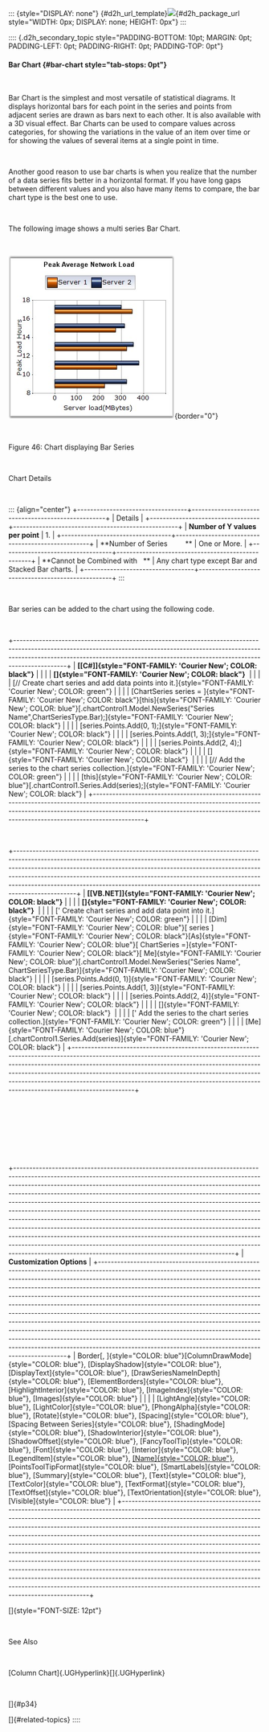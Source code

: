 ::: {style="DISPLAY: none"}
[](ms-xhelp:///?Id=d2h_url_template){#d2h_url_template}![](!package_url!){#d2h_package_url style="WIDTH: 0px; DISPLAY: none; HEIGHT: 0px"}
:::

:::: {.d2h_secondary_topic style="PADDING-BOTTOM: 10pt; MARGIN: 0pt; PADDING-LEFT: 0pt; PADDING-RIGHT: 0pt; PADDING-TOP: 0pt"}
#### Bar Chart {#bar-chart style="tab-stops: 0pt"}

 

Bar Chart is the simplest and most versatile of statistical diagrams. It displays horizontal bars for each point in the series and points from adjacent series are drawn as bars next to each other. It is also available with a 3D visual effect. Bar Charts can be used to compare values across categories, for showing the variations in the value of an item over time or for showing the values of several items at a single point in time.

 

Another good reason to use bar charts is when you realize that the number of a data series fits better in a horizontal format. If you have long gaps between different values and you also have many items to compare, the bar chart type is the best one to use. 

 

The following image shows a multi series Bar Chart.

 

![](ImagesExt/image84_48.jpg){border="0"}

 

Figure 46: Chart displaying Bar Series

 

Chart Details

 

::: {align="center"}
+----------------------------------+---------------------------------------------------+
| Details                                                                              |
+----------------------------------+---------------------------------------------------+
| **Number of Y values per point** | 1\.                                               |
+----------------------------------+---------------------------------------------------+
| **Number of Series         **    | One or More.                                      |
+----------------------------------+---------------------------------------------------+
| **Cannot be Combined with   **   | Any chart type except Bar and Stacked Bar charts. |
+----------------------------------+---------------------------------------------------+
:::

 

Bar series can be added to the chart using the following code.

 

+----------------------------------------------------------------------------------------------------------------------------------------------------------------------------------------------------------------------------------------------------------+
| **[\[C#\]]{style="FONT-FAMILY: 'Courier New'; COLOR: black"}**                                                                                                                                                                                           |
|                                                                                                                                                                                                                                                          |
| **[]{style="FONT-FAMILY: 'Courier New'; COLOR: black"}**                                                                                                                                                                                                 |
|                                                                                                                                                                                                                                                          |
| [// Create chart series and add data points into it.]{style="FONT-FAMILY: 'Courier New'; COLOR: green"}                                                                                                                                                  |
|                                                                                                                                                                                                                                                          |
| [ChartSeries series = ]{style="FONT-FAMILY: 'Courier New'; COLOR: black"}[this]{style="FONT-FAMILY: 'Courier New'; COLOR: blue"}[.chartControl1.Model.NewSeries(\"Series Name\",ChartSeriesType.Bar);]{style="FONT-FAMILY: 'Courier New'; COLOR: black"} |
|                                                                                                                                                                                                                                                          |
| [series.Points.Add(0, 1);]{style="FONT-FAMILY: 'Courier New'; COLOR: black"}                                                                                                                                                                             |
|                                                                                                                                                                                                                                                          |
| [series.Points.Add(1, 3);]{style="FONT-FAMILY: 'Courier New'; COLOR: black"}                                                                                                                                                                             |
|                                                                                                                                                                                                                                                          |
| [series.Points.Add(2, 4);]{style="FONT-FAMILY: 'Courier New'; COLOR: black"}                                                                                                                                                                             |
|                                                                                                                                                                                                                                                          |
| []{style="FONT-FAMILY: 'Courier New'; COLOR: black"}                                                                                                                                                                                                     |
|                                                                                                                                                                                                                                                          |
| [// Add the series to the chart series collection.]{style="FONT-FAMILY: 'Courier New'; COLOR: green"}                                                                                                                                                    |
|                                                                                                                                                                                                                                                          |
| [this]{style="FONT-FAMILY: 'Courier New'; COLOR: blue"}[.chartControl1.Series.Add(series);]{style="FONT-FAMILY: 'Courier New'; COLOR: black"}                                                                                                            |
+----------------------------------------------------------------------------------------------------------------------------------------------------------------------------------------------------------------------------------------------------------+

 

+-------------------------------------------------------------------------------------------------------------------------------------------------------------------------------------------------------------------------------------------------------------------------------------------------------------------------------------------------------------------------------------------------------------------------+
| **[\[VB.NET\]]{style="FONT-FAMILY: 'Courier New'; COLOR: black"}**                                                                                                                                                                                                                                                                                                                                                      |
|                                                                                                                                                                                                                                                                                                                                                                                                                         |
| **[]{style="FONT-FAMILY: 'Courier New'; COLOR: black"}**                                                                                                                                                                                                                                                                                                                                                                |
|                                                                                                                                                                                                                                                                                                                                                                                                                         |
| [\' Create chart series and add data point into it.]{style="FONT-FAMILY: 'Courier New'; COLOR: green"}                                                                                                                                                                                                                                                                                                                  |
|                                                                                                                                                                                                                                                                                                                                                                                                                         |
| [Dim]{style="FONT-FAMILY: 'Courier New'; COLOR: blue"}[ series ]{style="FONT-FAMILY: 'Courier New'; COLOR: black"}[As]{style="FONT-FAMILY: 'Courier New'; COLOR: blue"}[ ChartSeries =]{style="FONT-FAMILY: 'Courier New'; COLOR: black"}[ Me]{style="FONT-FAMILY: 'Courier New'; COLOR: blue"}[.chartControl1.Model.NewSeries(\"Series Name\", ChartSeriesType.Bar)]{style="FONT-FAMILY: 'Courier New'; COLOR: black"} |
|                                                                                                                                                                                                                                                                                                                                                                                                                         |
| [series.Points.Add(0, 1)]{style="FONT-FAMILY: 'Courier New'; COLOR: black"}                                                                                                                                                                                                                                                                                                                                             |
|                                                                                                                                                                                                                                                                                                                                                                                                                         |
| [series.Points.Add(1, 3)]{style="FONT-FAMILY: 'Courier New'; COLOR: black"}                                                                                                                                                                                                                                                                                                                                             |
|                                                                                                                                                                                                                                                                                                                                                                                                                         |
| [series.Points.Add(2, 4)]{style="FONT-FAMILY: 'Courier New'; COLOR: black"}                                                                                                                                                                                                                                                                                                                                             |
|                                                                                                                                                                                                                                                                                                                                                                                                                         |
| []{style="FONT-FAMILY: 'Courier New'; COLOR: black"}                                                                                                                                                                                                                                                                                                                                                                    |
|                                                                                                                                                                                                                                                                                                                                                                                                                         |
| [\' Add the series to the chart series collection.]{style="FONT-FAMILY: 'Courier New'; COLOR: green"}                                                                                                                                                                                                                                                                                                                   |
|                                                                                                                                                                                                                                                                                                                                                                                                                         |
| [Me]{style="FONT-FAMILY: 'Courier New'; COLOR: blue"}[.chartControl1.Series.Add(series)]{style="FONT-FAMILY: 'Courier New'; COLOR: black"}                                                                                                                                                                                                                                                                              |
+-------------------------------------------------------------------------------------------------------------------------------------------------------------------------------------------------------------------------------------------------------------------------------------------------------------------------------------------------------------------------------------------------------------------------+

 

 

 

 

+--------------------------------------------------------------------------------------------------------------------------------------------------------------------------------------------------------------------------------------------------------------------------------------------------------------------------------------------------------------------------------------------------------------------------------------------------------------------------------------------------------------------------------------------------------------------------------------------------------------------------------------------------------------------------------------------------------------------------------------------------------------------------------------------------------------------------------------------------------------------------------+
| **Customization Options**                                                                                                                                                                                                                                                                                                                                                                                                                                                                                                                                                                                                                                                                                                                                                                                                                                                      |
+--------------------------------------------------------------------------------------------------------------------------------------------------------------------------------------------------------------------------------------------------------------------------------------------------------------------------------------------------------------------------------------------------------------------------------------------------------------------------------------------------------------------------------------------------------------------------------------------------------------------------------------------------------------------------------------------------------------------------------------------------------------------------------------------------------------------------------------------------------------------------------+
| Border[, ]{style="COLOR: blue"}[ColumnDrawMode]{style="COLOR: blue"}, [DisplayShadow]{style="COLOR: blue"}, [DisplayText]{style="COLOR: blue"}, [DrawSeriesNameInDepth]{style="COLOR: blue"}, [ElementBorders]{style="COLOR: blue"}, [HighlightInterior]{style="COLOR: blue"}, [ImageIndex]{style="COLOR: blue"}, [Images]{style="COLOR: blue"}                                                                                                                                                                                                                                                                                                                                                                                                                                                                                                                                |
|                                                                                                                                                                                                                                                                                                                                                                                                                                                                                                                                                                                                                                                                                                                                                                                                                                                                                |
| [LightAngle]{style="COLOR: blue"}, [LightColor]{style="COLOR: blue"}, [PhongAlpha]{style="COLOR: blue"}, [Rotate]{style="COLOR: blue"}, [Spacing]{style="COLOR: blue"}, [Spacing Between Series]{style="COLOR: blue"}, [ShadingMode]{style="COLOR: blue"}, [ShadowInterior]{style="COLOR: blue"}, [ShadowOffset]{style="COLOR: blue"}, [FancyToolTip]{style="COLOR: blue"}, [Font]{style="COLOR: blue"}, [Interior]{style="COLOR: blue"}, [LegendItem]{style="COLOR: blue"}, [[Name]{style="COLOR: blue"}](../../../ui/Windows%20Forms/Name.html), [PointsToolTipFormat]{style="COLOR: blue"}, [SmartLabels]{style="COLOR: blue"}, [Summary]{style="COLOR: blue"}, [Text]{style="COLOR: blue"}, [TextColor]{style="COLOR: blue"}, [TextFormat]{style="COLOR: blue"}, [TextOffset]{style="COLOR: blue"}, [TextOrientation]{style="COLOR: blue"}, [Visible]{style="COLOR: blue"} |
+--------------------------------------------------------------------------------------------------------------------------------------------------------------------------------------------------------------------------------------------------------------------------------------------------------------------------------------------------------------------------------------------------------------------------------------------------------------------------------------------------------------------------------------------------------------------------------------------------------------------------------------------------------------------------------------------------------------------------------------------------------------------------------------------------------------------------------------------------------------------------------+

[]{style="FONT-SIZE: 12pt"} 

 

See Also

 

[Column Chart]{.UGHyperlink}[]{.UGHyperlink}

 

[]{#p34} 

[]{#related-topics}
::::
